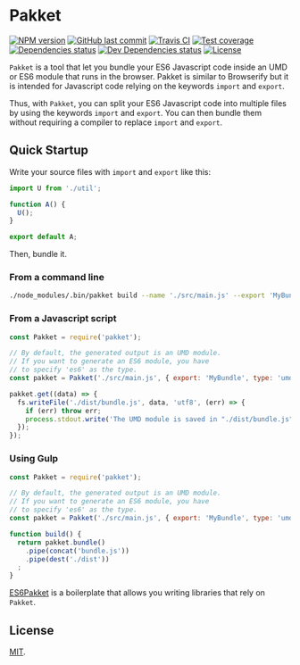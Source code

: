 # Pakket

[![NPM version][npm-image]][npm-url]
[![GitHub last commit][commit-image]][commit-url]
[![Travis CI][travis-image]][travis-url]
[![Test coverage][coveralls-image]][coveralls-url]
[![Dependencies status][dependencies-image]][dependencies-url]
[![Dev Dependencies status][devdependencies-image]][devdependencies-url]
[![License][license-image]](LICENSE.md)

`Pakket` is a tool that let you bundle your ES6 Javascript code inside an UMD or ES6 module that runs in the browser. Pakket is similar to Browserify but it is intended for Javascript code relying on the keywords `import` and `export`.

Thus, with `Pakket`, you can split your ES6 Javascript code into multiple files by using the keywords `import` and `export`. You can then bundle them without requiring a compiler to replace `import` and `export`.


## Quick Startup

Write your source files with `import` and `export` like this:

```javascript
import U from './util';

function A() {
  U();
}

export default A;
```

Then, bundle it.


### From a command line

```bash
./node_modules/.bin/pakket build --name './src/main.js' --export 'MyBundle' --type 'umd' --outpout '/dist/bundle.js'
```

### From a Javascript script

```javascript
const Pakket = require('pakket');

// By default, the generated output is an UMD module.
// If you want to generate an ES6 module, you have
// to specify 'es6' as the type.
const pakket = Pakket('./src/main.js', { export: 'MyBundle', type: 'umd' });

pakket.get((data) => {
  fs.writeFile('./dist/bundle.js', data, 'utf8', (err) => {
    if (err) throw err;
    process.stdout.write('The UMD module is saved in "./dist/bundle.js"\n');
  });
});
```

### Using Gulp

```javascript
const Pakket = require('pakket');

// By default, the generated output is an UMD module.
// If you want to generate an ES6 module, you have
// to specify 'es6' as the type.
const pakket = Pakket('./src/main.js', { export: 'MyBundle', type: 'umd' });

function build() {
  return pakket.bundle()
    .pipe(concat('bundle.js'))
    .pipe(dest('./dist'))
  ;
}
```

[ES6Pakket](https://www.npmjs.com/package/@mobilabs/es6pakket) is a boilerplate that allows you writing libraries that rely on `Pakket`.


## License

[MIT](LICENSE.md).

<!--- URls -->

[npm-image]: https://img.shields.io/npm/v/pakket.svg?style=flat-square
[release-image]: https://img.shields.io/github/release/jclo/pakket.svg?include_prereleases&style=flat-square
[commit-image]: https://img.shields.io/github/last-commit/jclo/pakket.svg?style=flat-square
[travis-image]: https://img.shields.io/travis/jclo/pakket.svg?style=flat-square
[coveralls-image]: https://img.shields.io/coveralls/jclo/pakket/master.svg?style=flat-square
[dependencies-image]: https://david-dm.org/jclo/pakket/status.svg?theme=shields.io
[devdependencies-image]: https://david-dm.org/jclo/pakket/dev-status.svg?theme=shields.io
[npm-bundle-size-image]: https://img.shields.io/bundlephobia/minzip/pakket.svg?style=flat-square
[license-image]: https://img.shields.io/npm/l/pakket.svg?style=flat-square

[npm-url]: https://www.npmjs.com/package/pakket
[release-url]: https://github.com/jclo/pakket/tags
[commit-url]: https://github.com/jclo/pakket/commits/master
[travis-url]: https://travis-ci.com/jclo/pakket
[coveralls-url]: https://coveralls.io/github/jclo/pakket?branch=master
[dependencies-url]: https://david-dm.org/jclo/pakket
[devdependencies-url]: https://david-dm.org/jclo/pakket?type=dev
[license-url]: http://opensource.org/licenses/MIT
[npm-bundle-size-url]: https://img.shields.io/bundlephobia/minzip/pakket
